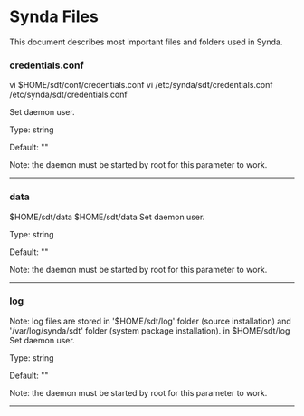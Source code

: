 # Synda Files 

This document describes most important files and folders used in Synda.

### credentials.conf

vi $HOME/sdt/conf/credentials.conf
vi /etc/synda/sdt/credentials.conf
/etc/synda/sdt/credentials.conf

Set daemon user.

Type: string

Default: ""

Note: the daemon must be started by root for this parameter to work.

--------------------------------------------------------

### data

$HOME/sdt/data
$HOME/sdt/data
Set daemon user.

Type: string

Default: ""

Note: the daemon must be started by root for this parameter to work.

--------------------------------------------------------

### log

Note: log files are stored in '$HOME/sdt/log' folder (source installation) and
'/var/log/synda/sdt' folder (system package installation).
in $HOME/sdt/log
Set daemon user.

Type: string

Default: ""

Note: the daemon must be started by root for this parameter to work.

--------------------------------------------------------

